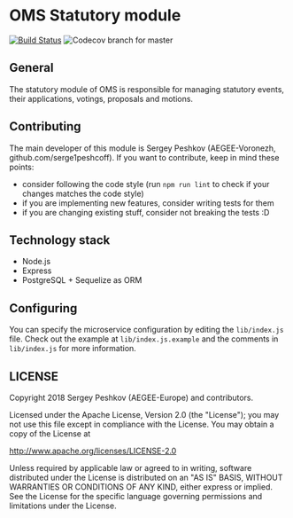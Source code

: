 # OMS Statutory module
[![Build Status](https://travis-ci.org/AEGEE/oms-statutory.svg)](https://travis-ci.org/AEGEE/oms-statutory)
![Codecov branch for master](https://img.shields.io/codecov/c/github/AEGEE/oms-statutory.svg)


## General

The statutory module of OMS is responsible for managing statutory events, their applications, votings, proposals and motions.

## Contributing

The main developer of this module is Sergey Peshkov (AEGEE-Voronezh, github.com/serge1peshcoff). If you want to contribute, keep in mind these points:
- consider following the code style (run `npm run lint` to check if your changes matches the code style)
- if you are implementing new features, consider writing tests for them
- if you are changing existing stuff, consider not breaking the tests :D

## Technology stack

- Node.js
- Express
- PostgreSQL + Sequelize as ORM

## Configuring

You can specify the microservice configuration by editing the `lib/index.js` file. Check out the example at `lib/index.js.example` and the comments in `lib/index.js` for more information.

## LICENSE

Copyright 2018 Sergey Peshkov (AEGEE-Europe) and contributors.

Licensed under the Apache License, Version 2.0 (the "License");
you may not use this file except in compliance with the License.
You may obtain a copy of the License at

<http://www.apache.org/licenses/LICENSE-2.0>

Unless required by applicable law or agreed to in writing, software
distributed under the License is distributed on an "AS IS" BASIS,
WITHOUT WARRANTIES OR CONDITIONS OF ANY KIND, either express or implied.
See the License for the specific language governing permissions and
limitations under the License.
